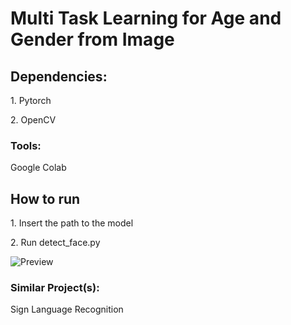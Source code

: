 # Multi Task Learning for Age and Gender from Image

<h2>Dependencies:</h2>
  <p>1. Pytorch</p>
  <p>2. OpenCV</p>
  

<h3>Tools:</h3>
  <p>Google Colab</p>

<h2>How to run</h2>
<p>1. Insert the path to the model</p>
<p>2. Run detect_face.py</p>

![Preview](https://user-images.githubusercontent.com/29236532/215254035-30920e20-a2ae-4fe8-9c7c-dbe401f3481b.png)

<h3>Similar Project(s):</h3>
<link ref= 'https://github.com/Arshad221b/Sign-Language-Recognition'>Sign Language Recognition </link>



